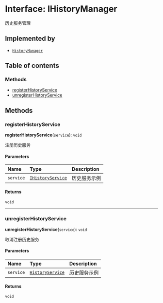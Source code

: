 # Interface: IHistoryManager

历史服务管理

## Implemented by

* [`HistoryManager`](/auto-docs/free-layout-editor/classes/HistoryManager.md)

## Table of contents

### Methods

* [registerHistoryService](/auto-docs/free-layout-editor/interfaces/IHistoryManager.md#registerhistoryservice)
* [unregisterHistoryService](/auto-docs/free-layout-editor/interfaces/IHistoryManager.md#unregisterhistoryservice)

## Methods

### registerHistoryService

**registerHistoryService**(`service`): `void`

注册历史服务

#### Parameters

| Name | Type | Description |
| :------ | :------ | :------ |
| `service` | [`IHistoryService`](/auto-docs/free-layout-editor/interfaces/IHistoryService.md) | 历史服务示例 |

#### Returns

`void`

***

### unregisterHistoryService

**unregisterHistoryService**(`service`): `void`

取消注册历史服务

#### Parameters

| Name | Type | Description |
| :------ | :------ | :------ |
| `service` | [`HistoryService`](/auto-docs/free-layout-editor/classes/HistoryService.md) | 历史服务示例 |

#### Returns

`void`
